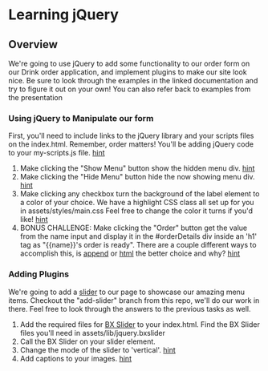 # Learning jQuery

## Overview

We're going to use jQuery to add some functionality to our order form on our Drink order application, and implement plugins to make our site look nice. Be sure to look through the examples in the linked documentation and try to figure it out on your own! You can also refer back to examples from the presentation

### Using jQuery to Manipulate our form


First, you'll need to include links to the jQuery library and your scripts files on the index.html. Remember, order matters! You'll be adding jQuery code to your my-scripts.js file. 
[hint](https://api.jquery.com/ready/)


1. Make clicking the "Show Menu" button show the hidden menu div. [hint](http://api.jquery.com/show/)
2. Make clicking the "Hide Menu" button hide the now showing menu div. [hint](http://api.jquery.com/hide/)
3. Make clicking any checkbox turn the background of the label element to a color of your choice. We have a highlight CSS class all set up for you in assets/styles/main.css Feel free to change the color it turns if you'd like! [hint](http://api.jquery.com/toggleclass/)
4. BONUS CHALLENGE: Make clicking the "Order" button get the value from the name input and display it in the #orderDetails div inside an 'h1' tag as "{{name}}'s order is ready". There are a couple different ways to accomplish this, is [append](http://api.jquery.com/append/) or [html](http://api.jquery.com/html/) the better choice and why? [hint](http://api.jquery.com/val/) 

### Adding Plugins

We're going to add a [slider](http://bxslider.com/) to our page to showcase our amazing menu items. Checkout the "add-slider" branch from this repo, we'll do our work in there. Feel free to look through the answers to the previous tasks as well. 

1. Add the required files for [BX Slider](http://bxslider.com/) to your index.html.  Find the BX Slider files you'll need in assets/lib/jquery.bxslider
2. Call the BX Slider on your slider element. 
3. Change the mode of the slider to 'vertical'. [hint](http://bxslider.com/examples/vertical-slideshow)
4. Add captions to your images. [hint](http://bxslider.com/options)